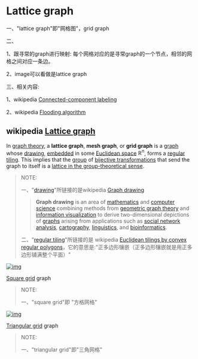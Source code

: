 # Lattice graph

一、"lattice graph"即"网格图"，grid graph

二、

1、跟寻常的graph进行映射: 每个网格对应的是寻常graph的一个节点，相邻的网格之间对应一条边。

2、image可以看做是lattice graph

三、相关内容:

1、wikipedia [Connected-component labeling](https://en.wikipedia.org/wiki/Connected-component_labeling) 

2、wikipedia [Flooding algorithm](https://en.wikipedia.org/wiki/Flooding_algorithm)



## wikipedia [Lattice graph](https://en.wikipedia.org/wiki/Lattice_graph) 

In [graph theory](https://en.wikipedia.org/wiki/Graph_theory), a **lattice graph**, **mesh graph**, or **grid graph** is a [graph](https://en.wikipedia.org/wiki/Graph_(discrete_mathematics)) whose [drawing](https://en.wikipedia.org/wiki/Graph_drawing), [embedded](https://en.wikipedia.org/wiki/Embedding) in some [Euclidean space](https://en.wikipedia.org/wiki/Euclidean_space) $\mathbb {R} ^{n}$, forms a [regular tiling](https://en.wikipedia.org/wiki/Regular_tiling). This implies that the [group](https://en.wikipedia.org/wiki/Group_(mathematics)) of [bijective transformations](https://en.wikipedia.org/wiki/Bijection) that send the graph to itself is a [lattice in the group-theoretical sense](https://en.wikipedia.org/wiki/Lattice_(group)).

> NOTE:
>
> 一、"[drawing](https://en.wikipedia.org/wiki/Graph_drawing)"所链接的是wikipedia [Graph drawing](https://en.wikipedia.org/wiki/Graph_drawing)
>
> > **Graph drawing** is an area of [mathematics](https://en.wikipedia.org/wiki/Mathematics) and [computer science](https://en.wikipedia.org/wiki/Computer_science) combining methods from [geometric graph theory](https://en.wikipedia.org/wiki/Geometric_graph_theory) and [information visualization](https://en.wikipedia.org/wiki/Information_visualization) to derive two-dimensional depictions of [graphs](https://en.wikipedia.org/wiki/Graph_(discrete_mathematics)) arising from applications such as [social network analysis](https://en.wikipedia.org/wiki/Social_network_analysis), [cartography](https://en.wikipedia.org/wiki/Cartography), [linguistics](https://en.wikipedia.org/wiki/Linguistics), and [bioinformatics](https://en.wikipedia.org/wiki/Bioinformatics).
>
> 二、"[regular tiling](https://en.wikipedia.org/wiki/Regular_tiling)"所链接的是 wikipedia [Euclidean tilings by convex regular polygons](https://en.wikipedia.org/wiki/Euclidean_tilings_by_convex_regular_polygons)，它的意思是:"正多边形镶嵌（正多边形镶嵌就是用正多边形铺满整个平面）" 
>
> 



[![img](https://upload.wikimedia.org/wikipedia/commons/thumb/1/14/Square_grid_graph.svg/220px-Square_grid_graph.svg.png)](https://en.wikipedia.org/wiki/File:Square_grid_graph.svg)

[Square grid](https://en.wikipedia.org/wiki/Square_tiling) graph

> NOTE:
>
> 一、"square grid"即 "方格网格"



[![img](https://upload.wikimedia.org/wikipedia/commons/thumb/6/63/Triangular_grid_graph.svg/220px-Triangular_grid_graph.svg.png)](https://en.wikipedia.org/wiki/File:Triangular_grid_graph.svg)

[Triangular grid](https://en.wikipedia.org/wiki/Triangular_tiling) graph

> NOTE:
>
> 一、"triangular grid"即"三角网格"